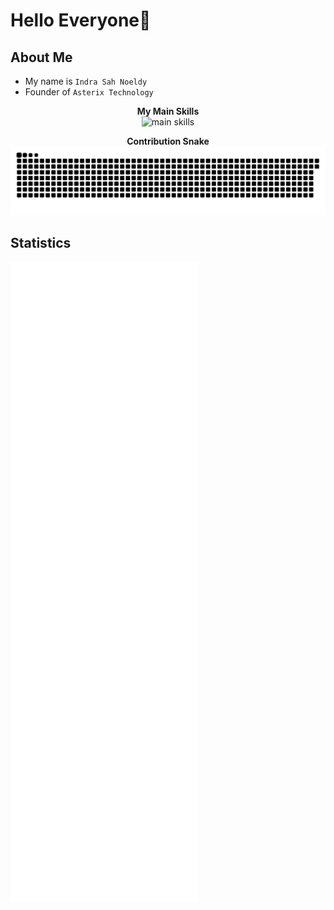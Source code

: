 # Hello Everyone👋

## About Me
- My name is ```Indra Sah Noeldy```
- Founder of ```Asterix Technology```

<p align="center">
  <b>My Main Skills</b><br>
  <picture>
    <img 
      alt="main skills"
      src="https://skillicons.dev/icons?i=python,golang,php,flask,laravel,astro,vue,react,tailwind,redis,mysql,sqlite,windows,debian,vscode,git,nginx,firebase&perline=4"
    />
  </picture>
</p>

<p align="center">
  <b>Contribution Snake</b>
  <picture>
    <source
      media="(prefers-color-scheme: dark)"
      srcset="https://raw.githubusercontent.com/indra87g/indra87g/snake_output/github-contribution-grid-snake-dark.svg"
    />
    <source
      media="(prefers-color-scheme: light)"
      srcset="https://raw.githubusercontent.com/indra87g/indra87g/snake_output/github-contribution-grid-snake.svg"
    />
    <img
      alt="github contribution grid snake animation"
      src="https://raw.githubusercontent.com/indra87g/indra87g/snake_output/github-contribution-grid-snake.svg"
    />
  </picture>
</p>

## Statistics
![Metrics](github-metrics.svg)
